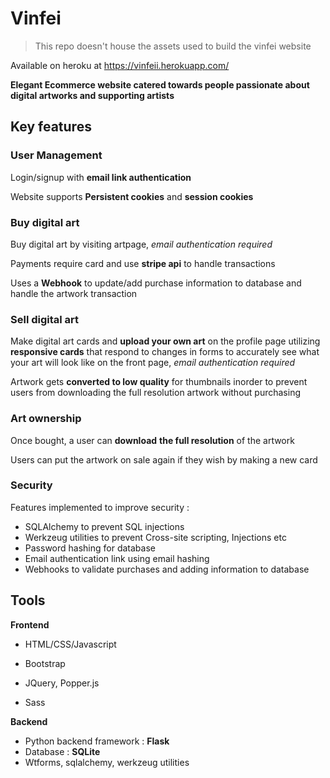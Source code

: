# Vinfei



>   This repo doesn't house the assets used to build the vinfei website

Available on heroku at https://vinfeii.herokuapp.com/

**Elegant Ecommerce website catered towards people passionate about digital artworks and supporting artists**



## Key features



### User Management

Login/signup with **email link authentication** 

Website supports **Persistent cookies** and **session cookies** 



### Buy digital art

Buy digital art by visiting artpage, *email authentication required*

Payments require card and use **stripe api** to handle transactions

Uses a **Webhook** to update/add purchase information to database and handle the artwork transaction 



### Sell digital art

Make digital art cards and **upload your own art** on the profile page utilizing **responsive cards** that respond to changes in forms to accurately see what your art will look like on the front page, *email authentication required*

Artwork gets **converted to low quality** for thumbnails inorder to prevent users from downloading the full resolution artwork without purchasing



### Art ownership

Once bought, a user can **download** **the full resolution** of the artwork 

Users can put the artwork on sale again if they wish by making a new card



### Security

Features implemented to improve security :

-   SQLAlchemy to prevent SQL injections
-   Werkzeug utilities to prevent Cross-site scripting, Injections etc
-   Password hashing for database
-   Email authentication link using email hashing
-   Webhooks to validate purchases and adding information to database



## Tools



**Frontend** 

-   HTML/CSS/Javascript

-   Bootstrap

-   JQuery, Popper.js

-   Sass

    

**Backend**

-   Python backend framework : **Flask**
-   Database : **SQLite**
-   Wtforms, sqlalchemy, werkzeug utilities



